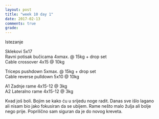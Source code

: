 ```yaml
---
layout: post
title: "week 10 day 1"
date: 2017-02-13
comments: true
grade:
---
```


Istezanje

Sklekovi 5x17  
Ravni potisak bučicama 4xmax. @ 15kg + drop set   
Cable crossover 4x15 @ 10kg  

Triceps pushdown 5xmax. @ 15kg + drop set    
Cable reverse pulldown 5x10 @ 10kg  

A1 Zadnje rame 4x15-12 @ 3kg  
A2 Lateralno rame 4x15-12 @ 3kg  

Kvad još boli. Bojim se kako ću u srijedu noge radit. Danas sve išlo lagano ali nisam bio jako fokusiran da se ubijem. Rame nešto malo žulja ali bolje nego prije. Poprilično sam siguran da je do novog kreveta.
